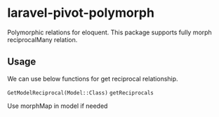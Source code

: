 # laravel-pivot-polymorph
Polymorphic relations for eloquent.
This package supports fully morph reciprocalMany relation.

## Usage
We can use below functions for get reciprocal relationship.
 
 `GetModelReciprocal(Model::Class)`
 `getReciprocals`

Use morphMap in model if needed